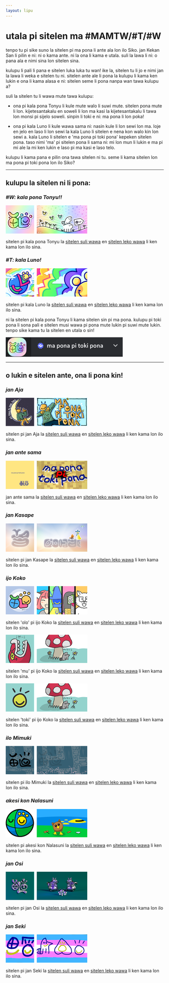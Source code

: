 ```yaml
---
layout: lipu
---
```

# utala pi sitelen ma #MAMTW/#T/#W

tenpo tu pi sike suno la sitelen pi ma pona li ante ala lon ilo Siko. jan Kekan San li pilin e ni: ni o kama ante. ni la ona li kama e utala. suli la lawa li ni: o pana ala e nimi sina lon sitelen sina. 

kulupu li pali li pana e sitelen luka luka tu wan! ike la, sitelen tu li jo e nimi jan la lawa li weka e sitelen tu ni. sitelen ante ale li pona la kulupu li kama ken lukin e ona li kama alasa e ni: sitelen seme li pona nanpa wan tawa kulupu a? 

suli la sitelen tu li wawa mute tawa kulupu: 
- ona pi kala pona Tonyu li kule mute walo li suwi mute. sitelen pona mute li lon. kijetesantakalu en soweli li lon ma kasi la kijetesantakalu li tawa lon monsi pi sijelo soweli. sinpin li toki e ni: ma pona li lon poka!
  
- ona pi kala Luno li kule wawa sama ni: nasin kule li lon sewi lon ma. loje en jelo en laso li lon sewi la kala Luno li sitelen e nena kon walo kin lon sewi a. kala Luno li sitelen e 'ma pona pi toki pona' kepeken sitelen pona. taso nimi 'ma' pi sitelen pona li sama ni: mi lon mun li lukin e ma pi mi ale la mi ken lukin e laso pi ma kasi e laso telo. 

kulupu li kama pana e pilin ona tawa sitelen ni tu. seme li kama sitelen lon ma pona pi toki pona lon ilo Siko?

***

## **kulupu la sitelen ni li pona:**

### *#W: kala pona Tonyu!!*

<img src="kpTonyu/tu.png">

sitelen pi kala pona Tonyu la [sitelen suli wawa](kpTonyu/suli.png) en [sitelen leko wawa](kpTonyu/leko.png) li ken kama lon ilo sina. 

### *#T: kala Luno!*

<img src="kLuno/tu.png">

sitelen pi kala Luno la [sitelen suli wawa](kLuno/suli.png) en [sitelen leko wawa](kLuno/leko.png) li ken kama lon ilo sina. 

ni la sitelen pi kala pona Tonyu li kama sitelen sin pi ma pona. kulupu pi toki pona li sona pali e sitelen musi wawa pi pona mute lukin pi suwi mute lukin. tenpo sike kama tu la sitelen en utala o sin!

<img src="sitelen-nanpa-wan.png">



***

## **o lukin e sitelen ante, ona li pona kin!**


### *jan Aja*

<img src="jAja/tu.png">

sitelen pi jan Aja la [sitelen suli wawa](jAja/suli.png) en [sitelen leko wawa](jAja/leko.png) li ken kama lon ilo sina. 

### *jan ante sama*

<img src="j-ante-sama/tu.png">

jan ante sama la [sitelen suli wawa](j-ante-sama/suli.jpeg) en [sitelen leko wawa](j-ante-sama/leko.jpeg) li ken kama lon ilo sina. 

### *jan Kasape*

<img src="jKasape/tu.png">

sitelen pi jan Kasape la [sitelen suli wawa](jKasape/suli.png) en [sitelen leko wawa](jKasape/leko.png) li ken kama lon ilo sina. 

### *ijo Koko*

<img src="koko/olo-tu.png">

sitelen 'olo' pi ijo Koko la [sitelen suli wawa](koko/olo-suli.png) en [sitelen leko wawa](koko/olo-leko.png) li ken kama lon ilo sina.

<img src="koko/mu-tu.png">

sitelen 'mu' pi ijo Koko la [sitelen suli wawa](koko/mu-suli.png) en [sitelen leko wawa](koko/mu-leko.png) li ken kama lon ilo sina. 

<img src="koko/toki-tu.png">

sitelen 'toki' pi ijo Koko la [sitelen suli wawa](koko/toki-suli.png) en [sitelen leko wawa](koko/toki-leko.png) li ken kama lon ilo sina. 

### *ilo Mimuki*

<img src="iMimuki/tu.png">

sitelen pi ilo Mimuki la [sitelen suli wawa](iMimuki/suli.png) en [sitelen leko wawa](iMimuki/leko.png) li ken kama lon ilo sina. 


### *akesi kon Nalasuni*

<img src="ak-Nalasuni/tu.png">

sitelen pi akesi kon Nalasuni la [sitelen suli wawa](ak-Nalasuni/suli.png) en [sitelen leko wawa](ak-Nalasuni/leko.png) li ken kama lon ilo sina. 


### *jan Osi*

<img src="jOsi/tu.png">

sitelen pi jan Osi la [sitelen suli wawa](jOsi/suli.jpeg) en [sitelen leko wawa](jOsi/leko.png) li ken kama lon ilo sina. 


### *jan Seki*

<img src="jSeki/tu.png">

sitelen pi jan Seki la [sitelen suli wawa](jSeki/suli.png) en [sitelen leko wawa](jSeki/leko.png) li ken kama lon ilo sina. 




